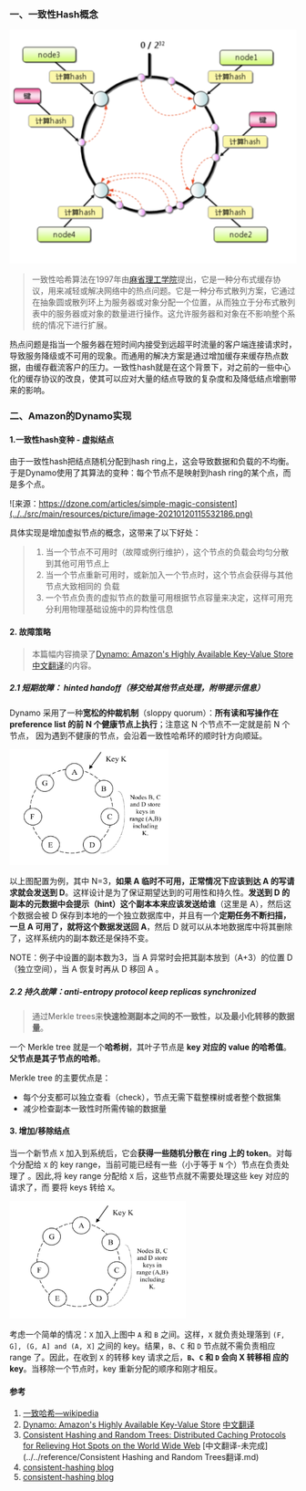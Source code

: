 ### 一、一致性Hash概念

<img src="../../src/main/resources/picture/image-20210119214800124.png" alt="image-20210119214800124" style="zoom:50%;" />





> 一致性哈希算法在1997年由[麻省理工学院](https://baike.baidu.com/item/麻省理工学院/117999)提出，它是一种分布式缓存协议，用来减轻或解决网络中的热点问题。它是一种分布式散列方案，它通过在抽象圆或散列环上为服务器或对象分配一个位置，从而独立于分布式散列表中的服务器或对象的数量进行操作。这允许服务器和对象在不影响整个系统的情况下进行扩展。

热点问题是指当一个服务器在短时间内接受到远超平时流量的客户端连接请求时，导致服务降级或不可用的现象。而通用的解决方案是通过增加缓存来缓存热点数据，由缓存截流客户的压力。一致性hash就是在这个背景下，对之前的一些中心化的缓存协议的改良，使其可以应对大量的结点导致的复杂度和及降低结点增删带来的影响。

### 二、Amazon的Dynamo实现

#### 1.一致性hash变种 - 虚拟结点

由于一致性hash把结点随机分配到hash ring上，这会导致数据和负载的不均衡。于是Dynamo使用了其算法的变种：每个节点不是映射到hash ring的某个点，而是多个点。

![来源：https://dzone.com/articles/simple-magic-consistent](../../src/main/resources/picture/image-20210120115532186.png)

具体实现是增加虚拟节点的概念，这带来了以下好处：

> 1. 当一个节点不可用时（故障或例行维护），这个节点的负载会均匀分散到其他可用节点上
> 2. 当一个节点重新可用时，或新加入一个节点时，这个节点会获得与其他节点大致相同的 负载
> 3. 一个节点负责的虚拟节点的数量可用根据节点容量来决定，这样可用充分利用物理基础设施中的异构性信息

#### 2. 故障策略

> 本篇幅内容摘录了[Dynamo: Amazon's Highly Available Key-Value Store 中文翻译](https://arthurchiao.art/blog/amazon-dynamo-zh/)的内容。

##### 2.1 短期故障： hinted handoff（移交给其他节点处理，附带提示信息）

Dynamo 采用了一种**宽松的仲裁机制**（sloppy quorum）：**所有读和写操作在 preference list 的前 N 个健康节点上执行**；注意这 N 个节点不一定就是前 N 个节点， 因为遇到不健康的节点，会沿着一致性哈希环的顺时针方向顺延。

<img src="../../src/main/resources/picture/image-20210120120011445.png" alt="image-20210120120011445" style="zoom: 67%;" />

以上图配置为例，其中 N=3，**如果 A 临时不可用，正常情况下应该到达 A 的写请求就会发送到 D**。这样设计是为了保证期望达到的可用性和持久性。**发送到 D 的副本的元数据中会提示（hint）这个副本本来应该发送给谁**（这里是 A），然后这个数据会被 D 保存到本地的一个独立数据库中，并且有一个**定期任务不断扫描，一旦 A 可用了，就将这个数据发送回 A**，然后 D 就可以从本地数据库中将其删除了，这样系统内的副本数还是保持不变。

NOTE：例子中设置的副本数为3，当 A 异常时会把其副本放到（A+3）的位置 D（独立空间），当 A 恢复时再从 D 移回 A 。

##### 2.2 持久故障：anti-entropy protocol keep replicas synchronized

> 通过Merkle trees来**快速检测副本之间的不一致性，以及最小化转移的数据量**。

一个 Merkle tree 就是一个**哈希树**，其叶子节点是 **key 对应的 value 的哈希值**。 **父节点是其子节点的哈希**。

Merkle tree 的主要优点是：

- 每个分支都可以独立查看（check），节点无需下载整棵树或者整个数据集
- 减少检查副本一致性时所需传输的数据量

#### 3. 增加/移除结点

当一个新节点 `X` 加入到系统后，它会**获得一些随机分散在 ring 上的 token**。对每 个分配给 `X` 的 key range，当前可能已经有一些（小于等于 `N` 个）节点在负责处理了 。因此,将 key range 分配给 `X` 后，这些节点就不需要处理这些 key 对应的请求了，而 要将 keys 转给 `X`。

<img src="../../src/main/resources/picture/image-20210120121614233.png" alt="image-20210120121614233" style="zoom:67%;" />

考虑一个简单的情况：`X` 加入上图中 `A` 和 `B` 之间。这样，`X` 就负责处理落到 `(F, G], (G, A] and (A, X]` 之间的 key。结果，`B`、`C` 和 `D` 节点就不需负责相应 range 了。因此，在收到 `X` 的转移 key 请求之后，**`B`、`C` 和 `D` 会向 X 转移相 应的 key**。当移除一个节点时，key 重新分配的顺序和刚才相反。

#### 参考

1. [一致哈希—wikipedia](https://zh.wikipedia.org/zh-tw/%E4%B8%80%E8%87%B4%E5%93%88%E5%B8%8C)
2. [Dynamo: Amazon's Highly Available Key-Value Store](../../reference/amazon-dynamo-sosp2007.pdf)   [中文翻译](https://arthurchiao.art/blog/amazon-dynamo-zh/)
4. [Consistent Hashing and Random Trees: Distributed Caching Protocols for Relieving Hot Spots on the World Wide Web](../../reference/Consistent_Hashing_and_Random_Trees_Distributed_Ca.pdf)   [中文翻译-未完成](../../reference/Consistent Hashing and Random Trees翻译.md)
4. [consistent-hashing blog](https://medium.com/system-design-blog/consistent-hashing-b9134c8a9062)
5. [consistent-hashing blog](https://www.toptal.com/big-data/consistent-hashing)

